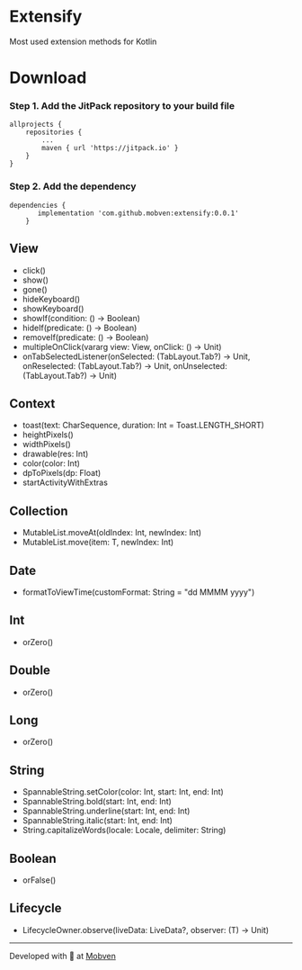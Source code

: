 # Extensify
Most used extension methods for Kotlin


# Download

### Step 1. Add the JitPack repository to your build file

```
allprojects {
    repositories {
	    ...
	    maven { url 'https://jitpack.io' }
	}
}

```

### Step 2. Add the dependency

```
dependencies {
	   implementation 'com.github.mobven:extensify:0.0.1'
	}
```

## View

* click()
* show()
* gone()
* hideKeyboard()
* showKeyboard()
* showIf(condition: () -> Boolean)
* hideIf(predicate: () -> Boolean)
* removeIf(predicate: () -> Boolean)
* multipleOnClick(vararg view: View, onClick: () -> Unit)
* onTabSelectedListener(onSelected: (TabLayout.Tab?) -> Unit, onReselected: (TabLayout.Tab?) -> Unit, onUnselected: (TabLayout.Tab?) -> Unit)


## Context

* toast(text: CharSequence, duration: Int = Toast.LENGTH_SHORT)
* heightPixels()
* widthPixels()
* drawable(res: Int)
* color(color: Int)
* dpToPixels(dp: Float)
* startActivityWithExtras

## Collection

* MutableList.moveAt(oldIndex: Int, newIndex: Int)
* MutableList.move(item: T, newIndex: Int)

## Date

* formatToViewTime(customFormat: String = "dd MMMM yyyy")

## Int

* orZero()

## Double

* orZero()

## Long

* orZero()

## String

* SpannableString.setColor(color: Int, start: Int, end: Int)
* SpannableString.bold(start: Int, end: Int)
* SpannableString.underline(start: Int, end: Int)
* SpannableString.italic(start: Int, end: Int)
* String.capitalizeWords(locale: Locale, delimiter: String)

## Boolean

* orFalse()

## Lifecycle

* LifecycleOwner.observe(liveData: LiveData<T>?, observer: (T) -> Unit)

---

Developed with 🖤 at [Mobven](https://mobven.com/)



